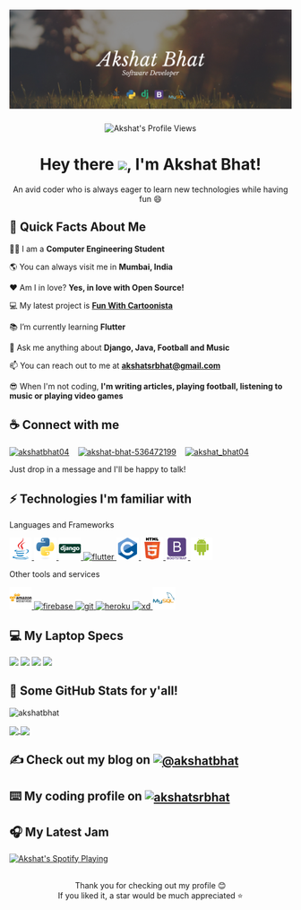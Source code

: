 # [![Akshat Bhat Header](https://raw.githubusercontent.com/AkshatBhat/AkshatBhat/main/Github%20Banner.png?token=ALOALAPJOAKQSY3SNK4WNTTAWJVWQ)](https://github.com/AkshatBhat)

<p align="center">
    <img src="https://visitor-badge-reloaded.herokuapp.com/badge?page_id=AkshatBhat.visitor.badge.reloaded&color=55acb7&style=for-the-badge&logo=Github&text=Profile_Views" alt="Akshat's Profile Views" />
</p>

<h1 align="center">Hey there <img src="https://media.giphy.com/media/hvRJCLFzcasrR4ia7z/giphy.gif" width="25px">, I'm Akshat Bhat!</h1>
<p align="center">An avid coder who is always eager to learn new technologies while having fun 😄</p>

<h2 align="left">🏃 Quick Facts About Me</h2>
<p align="left">

👨‍💻 I am a **Computer Engineering Student** 

🌎 You can always visit me in **Mumbai, India**

❤️ Am I in love? **Yes, in love with Open Source!**

💻 My latest project is **[Fun With Cartoonista](https://github.com/TrushaT/Fun-With-Cartoonista)**

📚 I’m currently learning **Flutter**

💬 Ask me anything about **Django, Java, Football and Music**

📫 You can reach out to me at **akshatsrbhat@gmail.com**

😎 When I'm not coding, **I'm writing articles, playing football, listening to music or playing video games**

</p>


<h2 align="left">☕ Connect with me</h2>
<p align="left">
    <a href="https://twitter.com/akshatbhat04" target="blank"><img align="center" src="https://img.shields.io/badge/Twitter-1DA1F2?style=for-the-badge&logo=twitter&logoColor=white" alt="akshatbhat04" /></a>
    &nbsp;&nbsp;
    <a href="https://linkedin.com/in/akshat-bhat-536472199" target="blank"><img align="center" src="https://img.shields.io/badge/LinkedIn-0077B5?style=for-the-badge&logo=linkedin&logoColor=white" alt="akshat-bhat-536472199" /></a>
    &nbsp;&nbsp;
    <a href="https://instagram.com/akshat_bhat04" target="blank"><img align="center" src="https://img.shields.io/badge/Instagram-E4405F?style=for-the-badge&logo=instagram&logoColor=white" alt="akshat_bhat04" /></a>
    &nbsp;&nbsp;
</p>
<p align="left">Just drop in a message and I'll be happy to talk!</p>


<h2 align="left">⚡ Technologies I'm familiar with</h2>

<p align="left">Languages and Frameworks</p>
<p align="left">
    <a href="https://www.java.com" target="_blank"> <img src="https://raw.githubusercontent.com/devicons/devicon/master/icons/java/java-original.svg" alt="java" width="40" height="40" /> </a>
    <a href="https://www.python.org" target="_blank"> <img src="https://raw.githubusercontent.com/devicons/devicon/master/icons/python/python-original.svg" alt="python" width="40" height="40" /> </a>
    <a href="https://www.djangoproject.com/" target="_blank"> <img src="https://raw.githubusercontent.com/devicons/devicon/master/icons/django/django-original.svg" alt="django" width="40" height="40" /> </a>
    <a href="https://flutter.dev" target="_blank"> <img src="https://www.vectorlogo.zone/logos/flutterio/flutterio-icon.svg" alt="flutter" width="40" height="40" /> </a>
    <a href="https://www.cprogramming.com/" target="_blank"> <img src="https://raw.githubusercontent.com/devicons/devicon/master/icons/c/c-original.svg" alt="c" width="40" height="40" /> </a>
    <a href="https://www.w3.org/html/" target="_blank"> <img src="https://raw.githubusercontent.com/devicons/devicon/master/icons/html5/html5-original-wordmark.svg" alt="html5" width="40" height="40" /> </a>
    <a href="https://getbootstrap.com" target="_blank"> <img src="https://raw.githubusercontent.com/devicons/devicon/master/icons/bootstrap/bootstrap-plain-wordmark.svg" alt="bootstrap" width="40" height="40" /> </a>
    <a href="https://developer.android.com" target="_blank"> <img src="https://raw.githubusercontent.com/devicons/devicon/master/icons/android/android-original-wordmark.svg" alt="android" width="40" height="40" /> </a>
</p>

<p align="left">Other tools and services</p>
<p align="left">
    <a href="https://aws.amazon.com" target="_blank"> <img src="https://raw.githubusercontent.com/devicons/devicon/master/icons/amazonwebservices/amazonwebservices-original-wordmark.svg" alt="aws" width="40" height="40" /> </a>
    <a href="https://firebase.google.com/" target="_blank"> <img src="https://www.vectorlogo.zone/logos/firebase/firebase-icon.svg" alt="firebase" width="40" height="40" /> </a>
    <a href="https://git-scm.com/" target="_blank"> <img src="https://www.vectorlogo.zone/logos/git-scm/git-scm-icon.svg" alt="git" width="40" height="40" /> </a>
    <a href="https://heroku.com" target="_blank"> <img src="https://www.vectorlogo.zone/logos/heroku/heroku-icon.svg" alt="heroku" width="40" height="40" /> </a>
    <a href="https://www.adobe.com/products/xd.html" target="_blank"> <img src="https://cdn.worldvectorlogo.com/logos/adobe-xd.svg" alt="xd" width="40" height="40" /> </a>
    <a href="https://www.mysql.com/" target="_blank"> <img src="https://raw.githubusercontent.com/devicons/devicon/master/icons/mysql/mysql-original-wordmark.svg" alt="mysql" width="40" height="40" /> </a>
</p>


<h2 align="left">💻 My Laptop Specs</h2>
<p align='left'>
    <img src="https://img.shields.io/badge/os-windows%2010-%230078D6.svg?&style=for-the-badge&logo=windows&logoColor=white" />
    <img src="https://img.shields.io/badge/intel-core%20i7%208th-%230071C5.svg?&style=for-the-badge&logo=intel&logoColor=white" />
    <img src="https://img.shields.io/badge/RAM-16GB-%230071C5.svg?&style=for-the-badge&logoColor=white" />
    <img src="https://img.shields.io/badge/nvidia-gtx%201050Ti-%2376B900.svg?&style=for-the-badge&logo=nvidia&logoColor=white" />
</p>


<h2 align="left">🚀 Some GitHub Stats for y'all!</h2>
<p align="left">
    <img src="https://github-readme-streak-stats.herokuapp.com/?user=akshatbhat&" alt="akshatbhat" />
</p>
<p align="left">
    <a href="https://github.com/AkshatBhat/AkshatBhat">
        <img align="center" src="https://github-readme-stats.vercel.app/api/top-langs/?username=akshatbhat&exclude_repo=Departmental-Store-Management-System,AudioStar&show_icons=true&theme=graywhite&include_all_commits=true&hide=css,javascript,jupyter%20notebook" />
    </a>
    <a href="https://github.com/AkshatBhat/AkshatBhat">
        <img align="center" src="https://github-readme-stats.vercel.app/api?username=akshatbhat&show_icons=true&theme=graywhite&include_all_commits=true" />
    </a>
</p>

<h2 align="left">✍ Check out my blog on
<a href="https://medium.com/@akshatbhat" target="blank"><img align="center" src="https://img.shields.io/badge/Medium-12100E?style=for-the-badge&logo=medium&logoColor=white" alt="@akshatbhat"/></a>
</h2>

<h2 align="left">⌨️ My coding profile on
<a href="https://www.leetcode.com/akshatsrbhat" target="blank"><img align="center" src="https://img.shields.io/badge/LeetCode-FFA116?style=for-the-badge&logo=leetcode&logoColor=white" alt="akshatsrbhat"/></a>
</h2>

<h2>🎧 My Latest Jam</h2>
<a href="https://open.spotify.com/user/47k363e9vyzn0lhnki3cd2r2g">
    <img src="https://spotify-now-playing.akshatbhat.vercel.app/api/spotify" alt="Akshat's Spotify Playing" width="350" />
</a>

<p align="center">
<br>
Thank you for checking out my profile 😊
<br>
If you liked it, a star would be much appreciated ⭐
</p>
